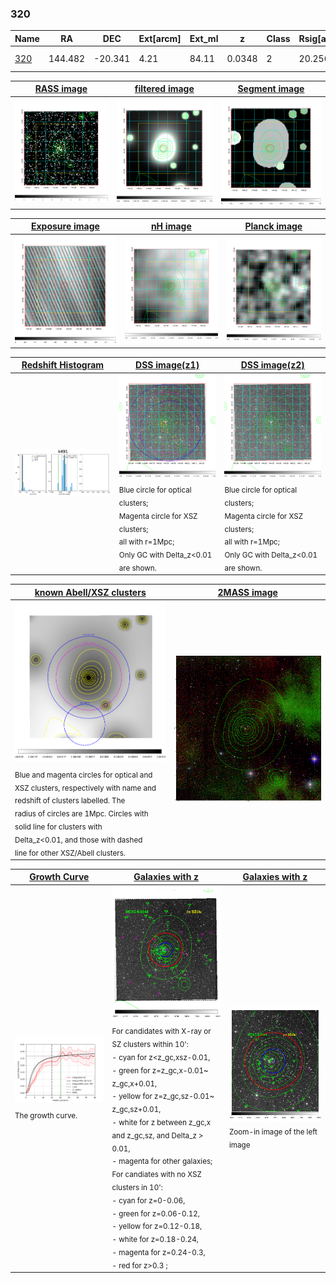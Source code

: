 <div STYLE="page-break-after: always;"></div>

### 320

|Name          |RA          |DEC      | Ext[arcm] | Ext_ml | z    | Class| Rsig[arcmin] | CRsig[c/s] | CR500[c/s] | R500[Mpc] |L500[erg/s]|F500[erg/s/cm^2]| M500[Msun]|Tx[keV]|beta|GC(XSZ,Delta_z<0.01)| GC(OPT,Delta_z<0.01)|GC|alias|
|--------------|------------|------------|---|---|-----------|--------|------|------|----|----|----|----|----|----|----|----|----|----|---|
|[320](script/320.md)     | 144.482       | -20.341       | 4.21    | 84.11   | 0.0348 | 2   | 20.256 |0.267 |0.256 |0.619 |1.167e+43 |4.164e-12 |6.982e+13 |1.734 |0.978 |MCXC, |A, |MCXC, A, |k491|

|[RASS image](../image/320/320_img.pdf)|[filtered image](../image/320/320_fil.pdf)|[Segment image](../image/320/320_seg.pdf)|
|-------------------|--------------------|-------------------|
| <img src="../image/320/320_img.png" width="300">  | <img src="../image/320/320_fil.png" width="300">   | <img src="../image/320/320_seg.png" width="300">  |

|[Exposure image](../image/320/320_mex.pdf)| [nH image](../image/320/320_nh.pdf)| [Planck image](../image/320/320_p.pdf)|
|-------------------|--------------------|-------------------|
|<img src="../image/320/320_mex.png" width="300">   | <img src="../image/320/320_nh.png" width="300">    | <img src="../image/320/320_p.png" width="300"> |

|[Redshift Histogram](../image/320/320_zg.pdf) | [DSS image(z1)](../image/320/320_dss_z1.pdf)      |  [DSS image(z2)](../image/320/320_dss_z2.pdf)    |
|-------------------|--------------------|-------------------|
|<img src="../image/320/320_zg.png" width="300"> |<img src="../image/320/320_dss_z1.png" width="300"> <sub><br>Blue circle for optical clusters; <br>Magenta circle for XSZ clusters; <br>all with r=1Mpc; <br>Only GC with Delta_z<0.01 are shown. </sub>| <img src="../image/320/320_dss_z2.png" width="300"><sub><br>Blue circle for optical clusters; <br>Magenta circle for XSZ clusters; <br>all with r=1Mpc; <br>Only GC with Delta_z<0.01 are shown. </sub> |

|[known Abell/XSZ clusters](../image/320/320_m.pdf) | [2MASS image](../image/320/320_2mass.pdf)      |
|-------------------|-------------------|
|<img src=../image/320/320_m.png width="300"> <sub><br>Blue and magenta circles for optical and <br>XSZ clusters, respectively with name and <br>redshift of clusters labelled. The <br>radius of circles are 1Mpc. Circles with <br>solid line for clusters with <br>Delta_z<0.01, and those with dashed <br>line for other XSZ/Abell clusters.        </sub>|<img src="../image/320/320_2mass.png" width="300">  |

|[Growth Curve](../image/320/320_gca_all.png) |[Galaxies with z](../image/320/320_opt_ned.pdf) |[Galaxies with z](../image/320/320_opt_ned_zoom.pdf) |
|-------------------|-------------------|-------------------|
| <img src="../image/320/320_gca_all.png" width="300"> <sub><br>The growth curve.</sub>| <img src=../image/320/320_opt_ned.png width="300"> <br><sub> For candidates with X-ray or SZ clusters within 10': <br> - cyan for z<z_gc,xsz-0.01, <br> - green for z=z_gc,x-0.01~ z_gc,x+0.01, <br> - yellow for z=z_gc,sz-0.01~ z_gc,sz+0.01, <br> - white for z between z_gc,x and z_gc,sz, and Delta_z > 0.01, <br> - magenta for other galaxies; <br>For candiates with no XSZ clusters in 10': <br> - cyan for z=0-0.06, <br> - green for z=0.06-0.12, <br> - yellow for z=0.12-0.18, <br> - white for z=0.18-0.24, <br> - magenta for z=0.24-0.3, <br> - red for z>0.3 ;  </sub>|<img src=../image/320/320_opt_ned_zoom.png width="300">  <br><sub> Zoom-in image of the left image</sub>|




